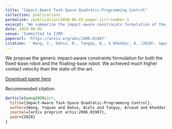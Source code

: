```yaml
---
title: "Impact-Aware Task-Space Quadratic-Programming Control"
collection: publications
permalink: /publication/2020-06-03-paper-ijrr-number-1
excerpt: 'We summarize the impact-aware constraints formulation of the model-based quadratic-programming controller. The impact-awareness enables online *filtering* of the reference contact velocities such that all the constraints are respected despite the impact'
date: 2020-06-03
venue: 'Submitted to IJRR'
paperurl: 'https://arxiv.org/abs/2006.01987'
citation: ' Wang, Y., Dehio, N., Tanguy, A., & Kheddar, A. (2020). &quot;Impact-Aware Task-Space Quadratic-Programming Control. &quot; <i> arXiv preprint arXiv:2006.01987 </i>.'
---
```


We propose the generic impact-aware constraints formulation for both the fixed-base robot and the floating-base robot.  We achieved much higher contact velocity than the state-of-the-art.

[Download paper here](https://arxiv.org/pdf/2006.01987.pdf)

Recommended citation:
```bib
@article{wang2020ijrr,
  title={Impact-Aware Task-Space Quadratic-Programming Control},
  author={Wang, Yuquan and Dehio, Niels and Tanguy, Arnaud and Kheddar, Abderrahmane},
  journal={arXiv preprint arXiv:2006.01987},
  year={2020}
}
 
```

